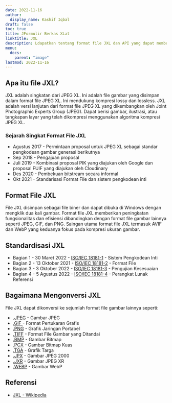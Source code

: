 ```yaml
---
date: 2022-11-16
author:
  display_name: Kashif Iqbal
draft: false
toc: true
title: JFormulir Berkas XLat
linktitle: JXL
description: Ldapatkan tentang format file JXL dan API yang dapat membuat dan membuka file JXLs.
menu:
  docs:
    parent: "image"
lastmod: 2022-11-16
---
```


## Apa itu file JXL?

JXL adalah singkatan dari JPEG XL. Ini adalah file gambar yang disimpan dalam format file JPEG XL. Ini mendukung kompresi lossy dan lossless. JXL adalah versi lanjutan dari format file JPEG XL yang dikembangkan oleh Joint Photographic Experts Group (JPEG). Dapat berisi gambar, ilustrasi, atau tangkapan layar yang telah dikompresi menggunakan algoritma kompresi JPEG XL.

### Sejarah Singkat Format File JXL

 * Agustus 2017 - Permintaan proposal untuk JPEG XL sebagai standar pengkodean gambar generasi berikutnya
 * Sep 2018 - Pengajuan proposal
 * Juli 2019 - Kombinasi proposal PIK yang diajukan oleh Google dan proposal FUIF yang diajukan oleh Cloudinary
 * Des 2020 - Pembekuan bitstream secara informal
 * Okt 2021 - Standarisasi Format File dan sistem pengkodean inti

## Format File JXL

File JXL disimpan sebagai file biner dan dapat dibuka di Windows dengan mengklik dua kali gambar. Format file JXL memberikan peningkatan fungsionalitas dan efisiensi dibandingkan dengan format file gambar lainnya seperti JPEG, GIF, dan PNG. Saingan utama format file JXL termasuk AVIF dan WebP yang keduanya fokus pada kompresi ukuran gambar.

## Standardisasi JXL

 * Bagian 1 - 30 Maret 2022 - [ISO/IEC 18181-1](https://www.iso.org/standard/77977.html) - Sistem Pengkodean Inti
 * Bagian 2 - 13 Oktober 2021 - [ISO/IEC 18181-2](https://www.iso.org/standard/80617.html) - Format File
 * Bagian 3 - 3 Oktober 2022 - [ISO/IEC 18181-3](https://www.iso.org/standard/80618.html) - Pengujian Kesesuaian
 * Bagian 4 - 5 Agustus 2022 - [ISO/IEC 18181-4](https://www.iso.org/standard/80619.html) - Perangkat Lunak Referensi

## Bagaimana Mengonversi JXL

File JXL dapat dikonversi ke sejumlah format file gambar lainnya seperti:

 * [.JPEG](/image/jpeg/) - Gambar JPEG
 * [.GIF ](/image/gif/) - Format Pertukaran Grafis
 * [.PNG](/image/png/) - Grafik Jaringan Portabel
 * [.TIFF](/image/tiff/) - Format File Gambar yang Ditandai
 * [.BMP](/image/bmp/) - Gambar Bitmap
 * [.PCX](/image/pcx/) - Gambar Bitmap Kuas
 * [.TGA](/image/tga/) - Grafik Targa
 * [.JPX](/image/jpx/) - Gambar JPEG 2000
 * [.JXR](/image/jxr/) - Gambar JPEG XR
 * [.WEBP](/image/webp/) - Gambar WebP

## Referensi

 * [JXL - Wikipedia](https://en.wikipedia.org/wiki/JPEG_XL)

